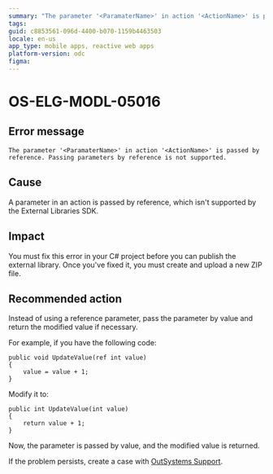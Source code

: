 ```yaml
---
summary: "The parameter '<ParamaterName>' in action '<ActionName>' is passed by reference. Passing parameters by reference is not supported."
tags:
guid: c8853561-096d-4400-b070-1159b4463503
locale: en-us
app_type: mobile apps, reactive web apps
platform-version: odc
figma:
---
```


# OS-ELG-MODL-05016

## Error message

`The parameter '<ParamaterName>' in action '<ActionName>' is passed by reference. Passing parameters by reference is not supported.`

## Cause

A parameter in an action is passed by reference, which isn't supported by the External Libraries SDK.

## Impact

You must fix this error in your C# project before you can publish the external library. Once you've fixed it, you must create and upload a new ZIP file.

## Recommended action

Instead of using a reference parameter, pass the parameter by value and return the modified value if necessary.

For example, if you have the following code:

    public void UpdateValue(ref int value)
    {
        value = value + 1;
    }

Modify it to:

    public int UpdateValue(int value)
    {
        return value + 1;
    }

Now, the parameter is passed by value, and the modified value is returned.

If the problem persists, create a case with [OutSystems Support](https://www.outsystems.com/support/portal/open-support-case?ErrorCode=OS-ELG-MODL-05016).

